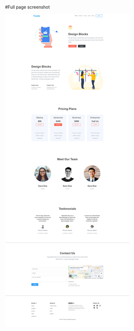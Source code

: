 #Full page screenshot

![frola-full-page-screenshot](https://github.com/tlhbyrz/FrolaLandingDesign/blob/main/Frola-Screenshot.png?raw=true)
